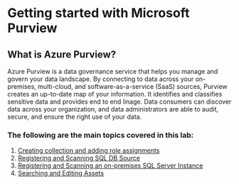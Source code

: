 # Getting started with Microsoft Purview

## What is Azure Purview?
Azure Purview is a data governance service that helps you manage and govern your data landscape. 
By connecting to data across your on-premises, multi-cloud, and software-as-a-service (SaaS) sources, Purview creates an up-to-date map of your information. 
It identifies and classifies sensitive data and provides end to end linage.
Data consumers can discover data across your organization, and data administrators are able to audit, secure, and ensure the right use of your data.

### The following are the main topics covered in this lab:
1. [Creating collection and adding role assignments](./steps/01_creating-collection-and-adding-role-assignments/documentation.md)
2. [Registering and Scanning SQL DB Source](./steps/02_registering-and-scanning-sql-db-source/documentation.md)
3. [Registering and Scanning an on-premises SQL Server Instance](./steps/03_registering-and-scanning-an-on-premises-sql-server-instance/documentation.md)
4. [Searching and Editing Assets](./steps/04_searching-and-editing-assets/documentation.md)
